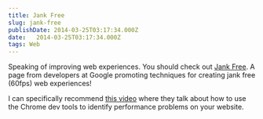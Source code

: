```yaml
---
title: Jank Free
slug: jank-free
publishDate: 2014-03-25T03:17:34.000Z
date:   2014-03-25T03:17:34.000Z
tags: Web
---
```


Speaking of improving web experiences. You should check out [Jank Free](http://jankfree.org). A page from developers at Google promoting techniques for creating jank free (60fps) web experiences!

I can specifically recommend [this video](http://www.youtube.com/watch?v=n8ep4leoN9A) where they talk about how to use the Chrome dev tools to identify performance problems on your website.
